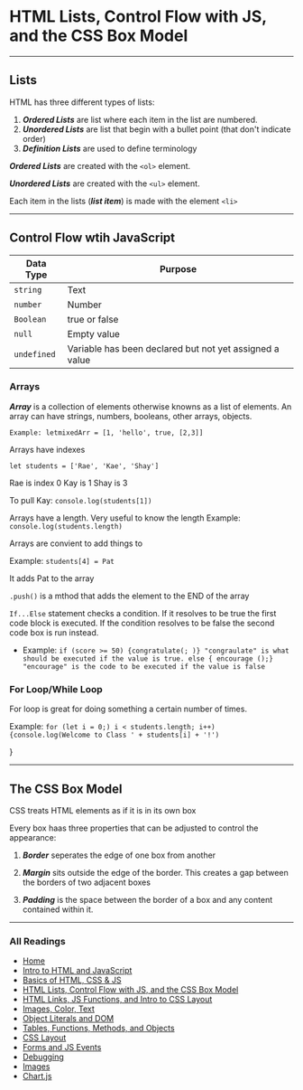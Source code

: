 # HTML Lists, Control Flow with JS, and the CSS Box Model

***

## Lists

HTML has three different types of lists:

1. ***Ordered Lists*** are list where each item in the list are numbered.
2. ***Unordered Lists*** are list that begin with a bullet point (that don't indicate order)
3. ***Definition Lists*** are used to define terminology

***Ordered Lists*** are created with the `<ol>` element.

***Unordered Lists*** are created with the `<ul>` element.

Each item in the lists (***list item***) is made with the element `<li>`

***

## Control Flow wtih JavaScript

| Data Type | Purpose                                                  |
| --------- | ------------                                             |
| `string`  | Text                                                     |
| `number`  | Number                                                   |
| `Boolean` | true or false                                            |
| `null`     | Empty value                                             |
| `undefined` | Variable has been declared but not yet assigned a value|

### Arrays

***Array*** is a collection of elements otherwise knowns as a list of elements.
An array can have strings, numbers, booleans, other arrays, objects.

`Example: letmixedArr = [1, 'hello', true, [2,3]]`

Arrays have indexes

`let students = ['Rae', 'Kae', 'Shay']`

Rae is index 0 Kay is 1 Shay is 3

To pull Kay: `console.log(students[1])`

Arrays have a length. Very useful to know the length
Example: `console.log(students.length)`

Arrays are convient to add things to

Example: `students[4] = Pat`  

It adds Pat to the array

`.push()` is a mthod that adds the element to the END of the array

`If...Else` statement checks a condition. If it resolves to be true the first code block is executed. If the condition resolves to be false the second code box is run instead.

* Example: `if (score >= 50) {congratulate(; )} "congraulate" is what should be executed if the value is true. else { encourage ();} "encourage" is the code to be executed if the value is false`

### For Loop/While Loop

For loop is great for doing something a certain number of times.

Example: `for (let i = 0;) i < students.length; i++) {console.log(Welcome to Class ' + students[i] + '!')`

}
***

## The CSS Box Model

CSS treats HTML elements as if it is in its own box

Every box haas three properties that can be adjusted to control the appearance:

1. ***Border*** seperates the edge of one box from another

2. ***Margin*** sits outside the edge of the border. This creates a gap between the borders of two adjacent boxes

3. ***Padding*** is the space between the border of a box and any content contained within it.

***

### All Readings

* [Home](README.md)
* [Intro to HTML and JavaScript](class-01.md)
* [Basics of HTML, CSS & JS](class-02.md)
* [HTML Lists, Control Flow with JS, and the CSS Box Model](class-03.md)
* [HTML Links, JS Functions, and Intro to CSS Layout](class-04.md)
* [Images, Color, Text](class-05.md)
* [Object Literals and DOM](class-06.md)
* [Tables, Functions, Methods, and Objects](class-07.md)
* [CSS Layout](class-08.md)
* [Forms and JS Events](class-09.md)
* [Debugging](class-10.md)
* [Images](class-11.md)
* [Chart.js](class-12.md)
